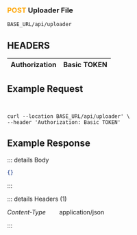 
### <span style="color:orange">POST</span> Uploader File
````
BASE_URL/api/uploader
````

## HEADERS

| Authorization | Basic TOKEN |
| ------------- | ----------- |


## Example Request

```curl


curl --location BASE_URL/api/uploader' \
--header 'Authorization: Basic TOKEN'

```


## Example Response

::: details Body  

```json
{}


```




:::


::: details Headers (1)

 *Content-Type*    &nbsp;&nbsp;&nbsp;&nbsp;&nbsp;&nbsp;   application/json

:::